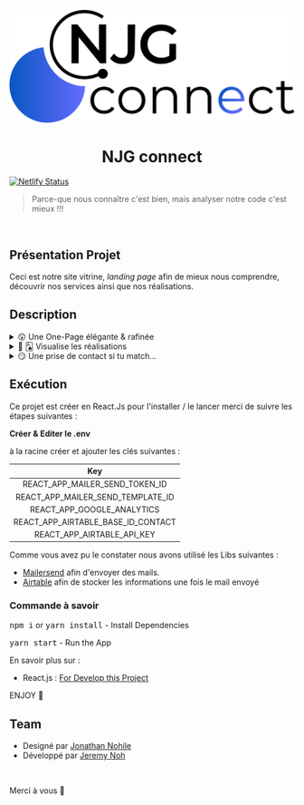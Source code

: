 <p align="center">
    <img alt="icon-njgconnect" src="./src/assets/images/logo.svg" >
</p>
<h1 align="center">NJG connect</h1>

[![Netlify Status](https://api.netlify.com/api/v1/badges/e970d707-7e6d-48fb-8157-b5df93132451/deploy-status)](https://app.netlify.com/sites/njgconnect/deploys)

> Parce-que nous connaître c'est bien, mais analyser notre code c'est mieux !!!

<br />

## Présentation Projet

Ceci est notre site vitrine, _landing page_ afin de mieux nous comprendre, découvrir nos services ainsi que nos réalisations.

## Description

<details>
<summary> 😲 Une One-Page élégante & rafinée  </summary>
<p>

> Nous avons essayé de resté simple & épuré
> sans trop d'animations

</p>
</details>

<details>
<summary> 👀 🂡  Visualise les réalisations  </summary>
<p>

> Nos réalisations sont proposées sous forme de carte
> Slide pour toutes les découvrir

</p>
</details>

<details>
<summary> 😏 Une prise de contact si tu match... </summary>
<p>

> Pourquoi pas nous contacter si tu as trouvé ton bonheur

</p>
</details>

## Exécution

Ce projet est créer en React.Js pour l'installer / le lancer merci de suivre les étapes suivantes :

**Créer & Editer le .env**

à la racine créer et ajouter les clés suivantes :

|                Key                 |
| :--------------------------------: |
|   REACT_APP_MAILER_SEND_TOKEN_ID   |
| REACT_APP_MAILER_SEND_TEMPLATE_ID  |
|     REACT_APP_GOOGLE_ANALYTICS     |
| REACT_APP_AIRTABLE_BASE_ID_CONTACT |
|     REACT_APP_AIRTABLE_API_KEY     |

Comme vous avez pu le constater nous avons utilisé les Libs suivantes :

- [Mailersend](https://www.mailersend.com/) afin d'envoyer des mails.
- [Airtable](https://airtable.com/) afin de stocker les informations une fois le mail envoyé

### Commande à savoir

<kbd>npm i</kbd> or <kbd> yarn install</kbd> - Install Dependencies

<kbd> yarn start</kbd> - Run the App

En savoir plus sur :

- React.js : [For Develop this Project](https://fr.reactjs.org/)

ENJOY 🙂

## Team

- Designé par [Jonathan Nohile](https://www.linkedin.com/in/jonathan-nohile)
- Développé par [Jeremy Noh](https://github.com/JeremyNoh)

<br />

Merci à vous 🤗
